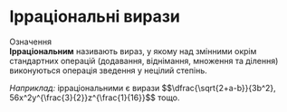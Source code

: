 # Ірраціональні вирази

<div class="space">
<div class="eoz-wrap">
<span class="eoz">Означення</span>
<div class="eoz-text">
<b>Ірраціональним</b> називають вираз, у якому над змінними окрім стандартних операцій (додавання, віднімання, множення та ділення) виконуються операція зведення у нецілий степінь.
</div>
</div>
</div>

<p><i>Наприклад:</i> ірраціональними є вирази $$\dfrac{\sqrt{2+a-b}}{3b^2}, 56x^2y^{\frac{3}{2}}z^{\frac{1}{16}}$$ тощо.</p>